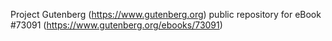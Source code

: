 Project Gutenberg (https://www.gutenberg.org) public repository for eBook #73091 (https://www.gutenberg.org/ebooks/73091)

